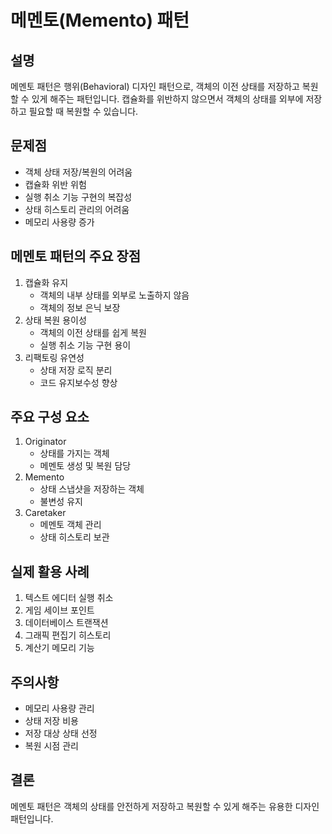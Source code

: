 # 메멘토(Memento) 패턴

## 설명
메멘토 패턴은 행위(Behavioral) 디자인 패턴으로, 객체의 이전 상태를 저장하고 복원할 수 있게 해주는 패턴입니다. 캡슐화를 위반하지 않으면서 객체의 상태를 외부에 저장하고 필요할 때 복원할 수 있습니다.

## 문제점
- 객체 상태 저장/복원의 어려움
- 캡슐화 위반 위험
- 실행 취소 기능 구현의 복잡성
- 상태 히스토리 관리의 어려움
- 메모리 사용량 증가

## 메멘토 패턴의 주요 장점
1. 캡슐화 유지
    - 객체의 내부 상태를 외부로 노출하지 않음
    - 객체의 정보 은닉 보장
2. 상태 복원 용이성
    - 객체의 이전 상태를 쉽게 복원
    - 실행 취소 기능 구현 용이
3. 리팩토링 유연성
    - 상태 저장 로직 분리
    - 코드 유지보수성 향상

## 주요 구성 요소
1. Originator
    - 상태를 가지는 객체
    - 메멘토 생성 및 복원 담당
2. Memento
    - 상태 스냅샷을 저장하는 객체
    - 불변성 유지
3. Caretaker
    - 메멘토 객체 관리
    - 상태 히스토리 보관

## 실제 활용 사례
1. 텍스트 에디터 실행 취소
2. 게임 세이브 포인트
3. 데이터베이스 트랜잭션
4. 그래픽 편집기 히스토리
5. 계산기 메모리 기능

## 주의사항
- 메모리 사용량 관리
- 상태 저장 비용
- 저장 대상 상태 선정
- 복원 시점 관리

## 결론
메멘토 패턴은 객체의 상태를 안전하게 저장하고 복원할 수 있게 해주는 유용한 디자인 패턴입니다.